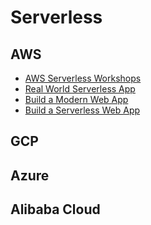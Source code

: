 # Serverless

## AWS
- [AWS Serverless Workshops](https://github.com/aws-samples/aws-serverless-workshops)
- [Real World Serverless App](https://github.com/awslabs/realworld-serverless-application)
- [Build a Modern Web App](https://aws.amazon.com/getting-started/projects/build-modern-app-fargate-lambda-dynamodb-python/)
- [Build a Serverless Web App](build-serverless-web-app-lambda-apigateway-s3-dynamodb-cognito)

## GCP


## Azure


## Alibaba Cloud
